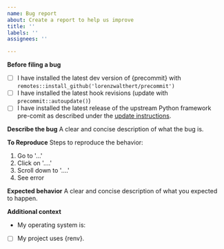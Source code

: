 ```yaml
---
name: Bug report
about: Create a report to help us improve
title: ''
labels: ''
assignees: ''

---
```


**Before filing a bug**

- [ ] I have installed the latest dev version of {precommit} with `remotes::install_github('lorenzwalthert/precommit')`
- [ ] I have installed the latest hook revisions (update with `precommit::autoupdate()`)
- [ ] I have installed the latest release of the upstream Python framework pre-comit as described under the [update instructions](https://lorenzwalthert.github.io/precommit/dev/articles/precommit.html#update).

**Describe the bug**
A clear and concise description of what the bug is.

**To Reproduce**
Steps to reproduce the behavior:
1. Go to '...'
2. Click on '....'
3. Scroll down to '....'
4. See error

**Expected behavior**
A clear and concise description of what you expected to happen.

**Additional context**

- My operating system is: 
- [ ] My project uses {renv}.
